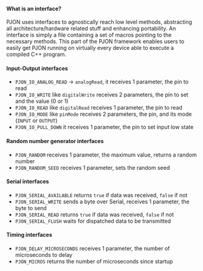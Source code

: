 
#### What is an interface?
PJON uses interfaces to agnostically reach low level methods, abstracting all architecture/hardware related stuff and enhancing portability. An interface is simply a file containing a set of macros pointing to the necessary methods. This part of the PJON framework enables users to easily get PJON running on virtually every device able to execute a compiled C++ program.

#### Input-Output interfaces
- `PJON_IO_ANALOG_READ` -> `analogRead`, it receives 1 parameter, the pin to read
- `PJON_IO_WRITE` like `digitalWrite` receives 2 parameters, the pin to set and the value (0 or 1)
- `PJON_IO_READ` like `digitalRead` receives 1 parameter, the pin to read
- `PJON_IO_MODE` like `pinMode` receives 2 parameters, the pin, and its mode (`INPUT` or `OUTPUT`)
- `PJON_IO_PULL_DOWN` it receives 1 parameter, the pin to set input low state

#### Random number generator interfaces
- `PJON_RANDOM` receives 1 parameter, the maximum value, returns a random number
- `PJON_RANDOM_SEED` receives 1 parameter, sets the random seed

#### Serial interfaces
- `PJON_SERIAL_AVAILABLE` returns `true` if data was received, `false` if not
- `PJON_SERIAL_WRITE` sends a byte over Serial, receives 1 parameter, the byte to send
- `PJON_SERIAL_READ` returns `true` if data was received, `false` if not
- `PJON_SERIAL_FLUSH` waits for dispatched data to be transmitted

#### Timing interfaces
- `PJON_DELAY_MICROSECONDS` receives 1 parameter, the number of microseconds to delay
- `PJON_MICROS` returns the number of microseconds since startup
